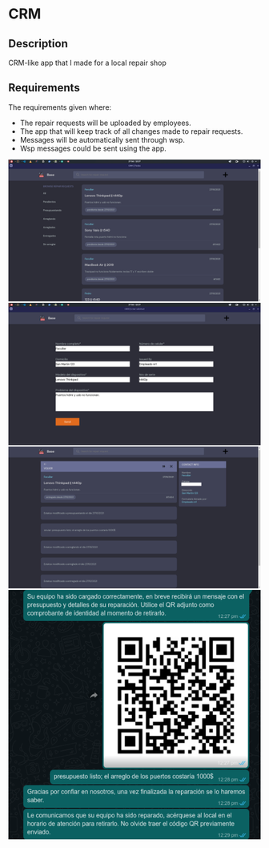 # CRM

## Description
CRM-like app that I made for a local repair shop

## Requirements
The requirements given where:
* The repair requests will be uploaded by employees.
* The app that will keep track of all changes made to repair requests.
* Messages will be automatically sent through wsp.
* Wsp messages could be sent using the app.

![mainpage](https://github.com/FacuBar/CRM/blob/main/preview/mainpage.png)
![form](https://github.com/FacuBar/CRM/blob/main/preview/form.png)
![repairrequest](https://github.com/FacuBar/CRM/blob/main/preview/repairrequest.png)
![wsp](https://github.com/FacuBar/CRM/blob/main/preview/wsp.png)
